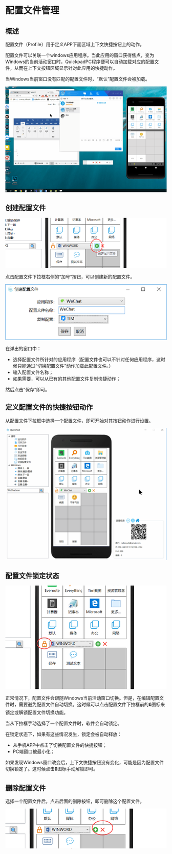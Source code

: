 # 配置文件管理

## 概述

配置文件（Profile）用于定义APP下面区域上下文快捷按钮上的动作。

配置文件可以关联一个windows应用程序。当此应用的窗口获得焦点，变为Windows的当前活动窗口时，QuickpadPC程序便可以自动加载对应的配置文件，从而在上下文按钮区域显示针对此应用的快捷动作。

当Windows当前窗口没有匹配的配置文件时，“默认”配置文件会被加载。

![&#x914D;&#x7F6E;&#x6587;&#x4EF6;&#x5207;&#x6362;&#x793A;&#x610F;&#x56FE;](../.gitbook/assets/switchprofiles.gif)

## 创建配置文件

![&#x521B;&#x5EFA;&#x914D;&#x7F6E;&#x6587;&#x4EF6;](../.gitbook/assets/image.png)

点击配置文件下拉框右侧的“加号”按钮，可以创建新的配置文件。

![](../.gitbook/assets/image%20%2816%29.png)

  
在弹出的窗口中：

* 选择配置文件所针对的应用程序（配置文件也可以不针对任何应用程序，这时候只能通过“切换配置文件”动作加载此配置文件。）
* 输入配置文件名称；
* 如果需要，可以从已有的其他配置文件复制快捷动作；

然后点击“保存”即可。



## 定义配置文件的快捷按钮动作

从配置文件下拉框中选择一个配置文件，即可开始对其按钮动作进行设置。

![&#x9009;&#x62E9;&#x8981;&#x7F16;&#x8F91;&#x7684;&#x914D;&#x7F6E;&#x6587;&#x4EF6;](../.gitbook/assets/selectprofile.gif)

## 配置文件锁定状态

![](../.gitbook/assets/image%20%289%29.png)

正常情况下，配置文件会跟随Windows当前活动窗口切换。但是，在编辑配置文件时，需要避免配置文件自动切换。这时候可以点击配置文件下拉框前的🔒图标来锁定或解锁配置文件切换功能。

当从下拉框手动选择了一个配置文件时，软件会自动锁定。

在锁定状态下，如果有这些情况发生，锁定会被自动释放：

* 从手机APP中点击了切换配置文件的快捷按钮；
* PC端窗口被最小化；

如果发现Windows窗口改变后，上下文快捷按钮没有变化，可能是因为配置文件切换锁定了。这时候点击🔒图标手动解锁即可。

## 删除配置文件

选择一个配置文件后，点击后面的删除按钮，即可删除这个配置文件。

![](../.gitbook/assets/image%20%2812%29.png)



